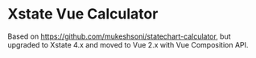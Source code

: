 # Xstate Vue Calculator

Based on https://github.com/mukeshsoni/statechart-calculator, but upgraded to Xstate 4.x and moved to Vue 2.x with Vue Composition API.

